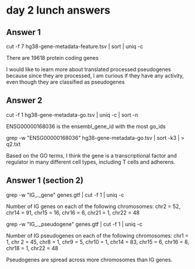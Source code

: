 # day 2 lunch answers

## Answer 1

 cut -f 7 hg38-gene-metadata-feature.tsv | sort | uniq -c

 There are 19618 protein coding genes

 I would like to learn more about translated processed pseudogenes because since they are processed, I am curious if they have any activity, even though they are classified as pseudogenes

## Answer 2

cut -f 1 hg38-gene-metadata-go.tsv | uniq -c | sort -n

ENSG00000168036 is the ensembl_gene_id with the most go_ids

grep -w "ENSG00000168036" hg38-gene-metadata-go.tsv | sort -k3 | > q2.txt

Based on the GO terms, I think the gene is a transcriptional factor and regulator in many different cell types, including T cells and adherens.

## Answer 1 (section 2)

grep -w "IG_._gene" genes.gtf | cut -f 1 | uniq -c

Number of IG genes on each of the following chromosomes: chr2 = 52, chr14 = 91, chr15 = 16, chr16 = 6, chr21 = 1, chr22 = 48

grep -w "IG_._pseudogene" genes.gtf | cut -f 1 | uniq -c

Number of IG pseudogenes on each of the following chromosomes: chr1 = 1, chr 2 = 45, chr8 = 1, chr9 = 5, chr10 = 1, chr14 = 83, chr15 = 6, chr16 = 8, chr18 = 1, chr22 = 48

Pseudogenes are spread across more chromosomes than IG genes. 

